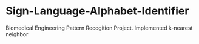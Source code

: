# Sign-Language-Alphabet-Identifier
Biomedical Engineering Pattern Recogition Project. Implemented k-nearest neighbor 
